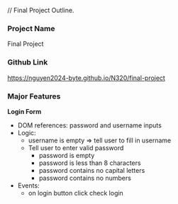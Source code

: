// Final Project Outline.

### Project Name

Final Project

### Github Link

https://nguyen2024-byte.github.io/N320/final-project

### Major Features

**Login Form**

- DOM references: password and username inputs
- Logic:
  - username is empty => tell user to fill in username
  - Tell user to enter valid password
    - password is empty
    - password is less than 8 characters
    - password contains no capital letters
    - password contains no numbers
- Events:
  - on login button click check login
